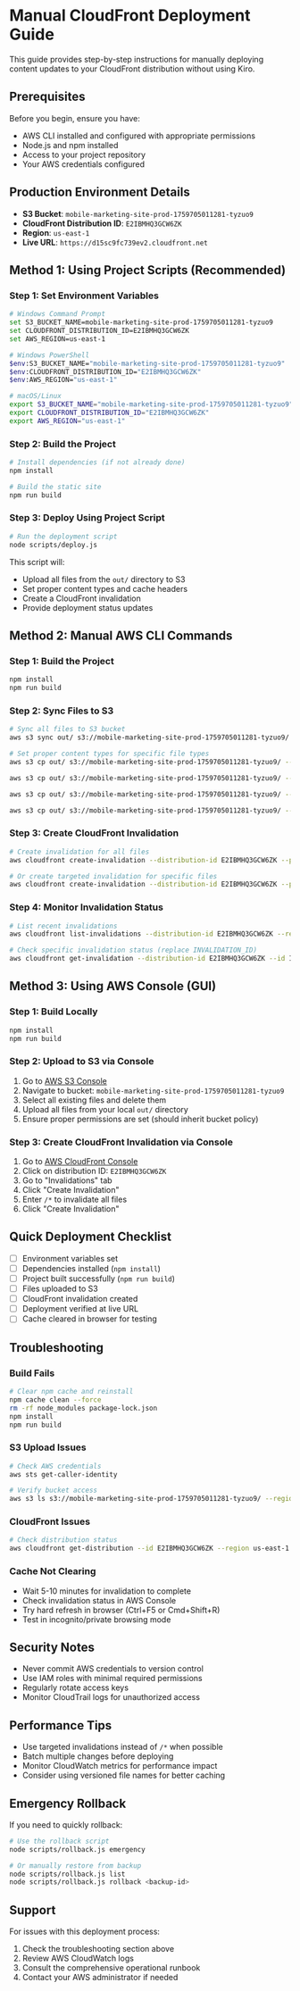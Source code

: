 # Manual CloudFront Deployment Guide

This guide provides step-by-step instructions for manually deploying content updates to your CloudFront distribution without using Kiro.

## Prerequisites

Before you begin, ensure you have:

- AWS CLI installed and configured with appropriate permissions
- Node.js and npm installed
- Access to your project repository
- Your AWS credentials configured

## Production Environment Details

- **S3 Bucket**: `mobile-marketing-site-prod-1759705011281-tyzuo9`
- **CloudFront Distribution ID**: `E2IBMHQ3GCW6ZK`
- **Region**: `us-east-1`
- **Live URL**: `https://d15sc9fc739ev2.cloudfront.net`

## Method 1: Using Project Scripts (Recommended)

### Step 1: Set Environment Variables

```bash
# Windows Command Prompt
set S3_BUCKET_NAME=mobile-marketing-site-prod-1759705011281-tyzuo9
set CLOUDFRONT_DISTRIBUTION_ID=E2IBMHQ3GCW6ZK
set AWS_REGION=us-east-1

# Windows PowerShell
$env:S3_BUCKET_NAME="mobile-marketing-site-prod-1759705011281-tyzuo9"
$env:CLOUDFRONT_DISTRIBUTION_ID="E2IBMHQ3GCW6ZK"
$env:AWS_REGION="us-east-1"

# macOS/Linux
export S3_BUCKET_NAME="mobile-marketing-site-prod-1759705011281-tyzuo9"
export CLOUDFRONT_DISTRIBUTION_ID="E2IBMHQ3GCW6ZK"
export AWS_REGION="us-east-1"
```

### Step 2: Build the Project

```bash
# Install dependencies (if not already done)
npm install

# Build the static site
npm run build
```

### Step 3: Deploy Using Project Script

```bash
# Run the deployment script
node scripts/deploy.js
```

This script will:
- Upload all files from the `out/` directory to S3
- Set proper content types and cache headers
- Create a CloudFront invalidation
- Provide deployment status updates

## Method 2: Manual AWS CLI Commands

### Step 1: Build the Project

```bash
npm install
npm run build
```

### Step 2: Sync Files to S3

```bash
# Sync all files to S3 bucket
aws s3 sync out/ s3://mobile-marketing-site-prod-1759705011281-tyzuo9/ --delete --region us-east-1

# Set proper content types for specific file types
aws s3 cp out/ s3://mobile-marketing-site-prod-1759705011281-tyzuo9/ --recursive --exclude "*" --include "*.html" --content-type "text/html" --cache-control "public, max-age=0, must-revalidate" --region us-east-1

aws s3 cp out/ s3://mobile-marketing-site-prod-1759705011281-tyzuo9/ --recursive --exclude "*" --include "*.css" --content-type "text/css" --cache-control "public, max-age=31536000, immutable" --region us-east-1

aws s3 cp out/ s3://mobile-marketing-site-prod-1759705011281-tyzuo9/ --recursive --exclude "*" --include "*.js" --content-type "application/javascript" --cache-control "public, max-age=31536000, immutable" --region us-east-1

aws s3 cp out/ s3://mobile-marketing-site-prod-1759705011281-tyzuo9/ --recursive --exclude "*" --include "*.json" --content-type "application/json" --cache-control "public, max-age=0, must-revalidate" --region us-east-1
```

### Step 3: Create CloudFront Invalidation

```bash
# Create invalidation for all files
aws cloudfront create-invalidation --distribution-id E2IBMHQ3GCW6ZK --paths "/*" --region us-east-1

# Or create targeted invalidation for specific files
aws cloudfront create-invalidation --distribution-id E2IBMHQ3GCW6ZK --paths "/index.html" "/about/index.html" "/contact/index.html" "/blog/index.html" --region us-east-1
```

### Step 4: Monitor Invalidation Status

```bash
# List recent invalidations
aws cloudfront list-invalidations --distribution-id E2IBMHQ3GCW6ZK --region us-east-1

# Check specific invalidation status (replace INVALIDATION_ID)
aws cloudfront get-invalidation --distribution-id E2IBMHQ3GCW6ZK --id INVALIDATION_ID --region us-east-1
```

## Method 3: Using AWS Console (GUI)

### Step 1: Build Locally

```bash
npm install
npm run build
```

### Step 2: Upload to S3 via Console

1. Go to [AWS S3 Console](https://console.aws.amazon.com/s3/)
2. Navigate to bucket: `mobile-marketing-site-prod-1759705011281-tyzuo9`
3. Select all existing files and delete them
4. Upload all files from your local `out/` directory
5. Ensure proper permissions are set (should inherit bucket policy)

### Step 3: Create CloudFront Invalidation via Console

1. Go to [AWS CloudFront Console](https://console.aws.amazon.com/cloudfront/)
2. Click on distribution ID: `E2IBMHQ3GCW6ZK`
3. Go to "Invalidations" tab
4. Click "Create Invalidation"
5. Enter `/*` to invalidate all files
6. Click "Create Invalidation"

## Quick Deployment Checklist

- [ ] Environment variables set
- [ ] Dependencies installed (`npm install`)
- [ ] Project built successfully (`npm run build`)
- [ ] Files uploaded to S3
- [ ] CloudFront invalidation created
- [ ] Deployment verified at live URL
- [ ] Cache cleared in browser for testing

## Troubleshooting

### Build Fails
```bash
# Clear npm cache and reinstall
npm cache clean --force
rm -rf node_modules package-lock.json
npm install
npm run build
```

### S3 Upload Issues
```bash
# Check AWS credentials
aws sts get-caller-identity

# Verify bucket access
aws s3 ls s3://mobile-marketing-site-prod-1759705011281-tyzuo9/ --region us-east-1
```

### CloudFront Issues
```bash
# Check distribution status
aws cloudfront get-distribution --id E2IBMHQ3GCW6ZK --region us-east-1
```

### Cache Not Clearing
- Wait 5-10 minutes for invalidation to complete
- Check invalidation status in AWS Console
- Try hard refresh in browser (Ctrl+F5 or Cmd+Shift+R)
- Test in incognito/private browsing mode

## Security Notes

- Never commit AWS credentials to version control
- Use IAM roles with minimal required permissions
- Regularly rotate access keys
- Monitor CloudTrail logs for unauthorized access

## Performance Tips

- Use targeted invalidations instead of `/*` when possible
- Batch multiple changes before deploying
- Monitor CloudWatch metrics for performance impact
- Consider using versioned file names for better caching

## Emergency Rollback

If you need to quickly rollback:

```bash
# Use the rollback script
node scripts/rollback.js emergency

# Or manually restore from backup
node scripts/rollback.js list
node scripts/rollback.js rollback <backup-id>
```

## Support

For issues with this deployment process:
1. Check the troubleshooting section above
2. Review AWS CloudWatch logs
3. Consult the comprehensive operational runbook
4. Contact your AWS administrator if needed